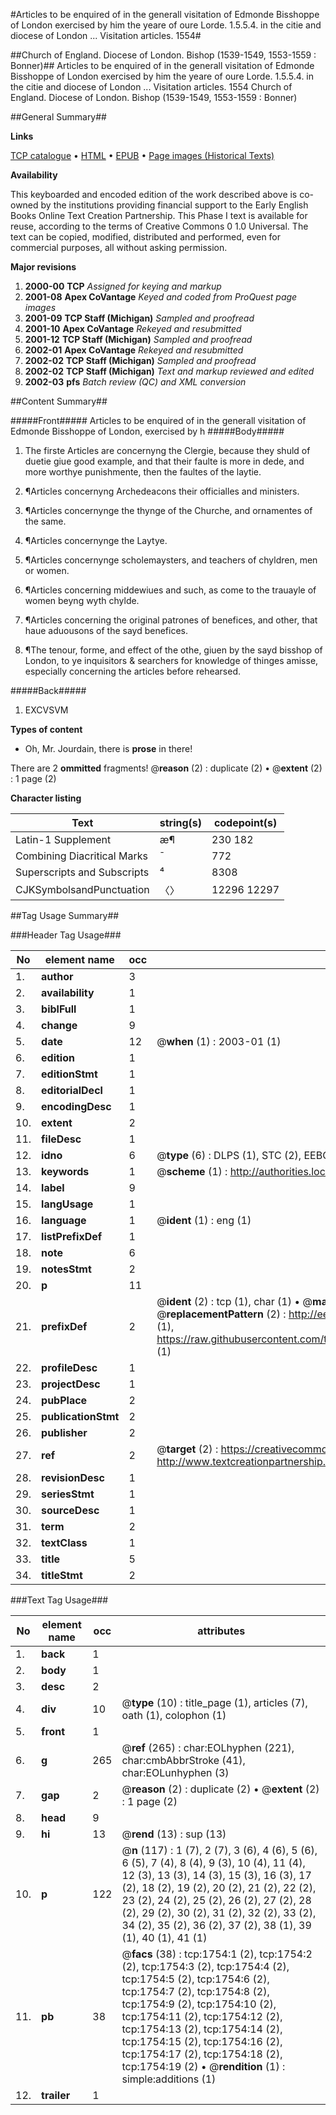 #Articles to be enquired of in the generall visitation of Edmonde Bisshoppe of London exercised by him the yeare of oure Lorde. 1.5.5.4. in the citie and diocese of London ... Visitation articles. 1554#

##Church of England. Diocese of London. Bishop (1539-1549, 1553-1559 : Bonner)##
Articles to be enquired of in the generall visitation of Edmonde Bisshoppe of London exercised by him the yeare of oure Lorde. 1.5.5.4. in the citie and diocese of London ...
Visitation articles. 1554
Church of England. Diocese of London. Bishop (1539-1549, 1553-1559 : Bonner)

##General Summary##

**Links**

[TCP catalogue](http://www.ota.ox.ac.uk/tcp/)  • 
[HTML](http://tei.it.ox.ac.uk/tcp/Texts-HTML/free/A00/A00198.html)  • 
[EPUB](http://tei.it.ox.ac.uk/tcp/Texts-EPUB/free/A00/A00198.epub) • 
[Page images (Historical Texts)](https://data.historicaltexts.jisc.ac.uk/view?pubId=eebo-99837433e&pageId=eebo-99837433e-1754-1)

**Availability**

This keyboarded and encoded edition of the
	       work described above is co-owned by the institutions
	       providing financial support to the Early English Books
	       Online Text Creation Partnership. This Phase I text is
	       available for reuse, according to the terms of Creative
	       Commons 0 1.0 Universal. The text can be copied,
	       modified, distributed and performed, even for
	       commercial purposes, all without asking permission.

**Major revisions**

1. __2000-00__ __TCP__ *Assigned for keying and markup*
1. __2001-08__ __Apex CoVantage__ *Keyed and coded from ProQuest page images*
1. __2001-09__ __TCP Staff (Michigan)__ *Sampled and proofread*
1. __2001-10__ __Apex CoVantage__ *Rekeyed and resubmitted*
1. __2001-12__ __TCP Staff (Michigan)__ *Sampled and proofread*
1. __2002-01__ __Apex CoVantage__ *Rekeyed and resubmitted*
1. __2002-02__ __TCP Staff (Michigan)__ *Sampled and proofread*
1. __2002-02__ __TCP Staff (Michigan)__ *Text and markup reviewed and edited*
1. __2002-03__ __pfs__ *Batch review (QC) and XML conversion*

##Content Summary##

#####Front#####
Articles to be enquired of in the generall visitation of Edmonde Bisshoppe of London, exercised by h
#####Body#####

1. The firste Articles are concernyng the Clergie, because they shuld of duetie giue good example, and that their faulte is more in dede, and more worthye punishmente, then the faultes of the laytie.

1. ¶Articles concernyng Archedeacons their officialles and ministers.

1. ¶Articles concernynge the thynge of the Churche, and ornamentes of the same.

1. ¶Articles concernynge the Laytye.

1. ¶Articles concernynge scholemaysters, and teachers of chyldren, men or women.

1. ¶Articles concerning middewiues and such, as come to the trauayle of women beyng wyth chylde.

1. ¶Articles concerning the original patrones of benefices, and other, that haue aduousons of the sayd benefices.

1. ¶The tenour, forme, and effect of the othe, giuen by the sayd bisshop of London, to ye inquisitors & searchers for knowledge of thinges amisse, especially concerning the articles before rehearsed.

#####Back#####

1. EXCVSVM

**Types of content**

  * Oh, Mr. Jourdain, there is **prose** in there!

There are 2 **ommitted** fragments! 
 @__reason__ (2) : duplicate (2)  •  @__extent__ (2) : 1 page (2)

**Character listing**


|Text|string(s)|codepoint(s)|
|---|---|---|
|Latin-1 Supplement|æ¶|230 182|
|Combining             Diacritical Marks|̄|772|
|Superscripts             and Subscripts|⁴|8308|
|CJKSymbolsandPunctuation|〈〉|12296 12297|

##Tag Usage Summary##

###Header Tag Usage###

|No|element name|occ|attributes|
|---|---|---|---|
|1.|__author__|3||
|2.|__availability__|1||
|3.|__biblFull__|1||
|4.|__change__|9||
|5.|__date__|12| @__when__ (1) : 2003-01 (1)|
|6.|__edition__|1||
|7.|__editionStmt__|1||
|8.|__editorialDecl__|1||
|9.|__encodingDesc__|1||
|10.|__extent__|2||
|11.|__fileDesc__|1||
|12.|__idno__|6| @__type__ (6) : DLPS (1), STC (2), EEBO-CITATION (1), PROQUEST (1), VID (1)|
|13.|__keywords__|1| @__scheme__ (1) : http://authorities.loc.gov/ (1)|
|14.|__label__|9||
|15.|__langUsage__|1||
|16.|__language__|1| @__ident__ (1) : eng (1)|
|17.|__listPrefixDef__|1||
|18.|__note__|6||
|19.|__notesStmt__|2||
|20.|__p__|11||
|21.|__prefixDef__|2| @__ident__ (2) : tcp (1), char (1)  •  @__matchPattern__ (2) : ([0-9\-]+):([0-9IVX]+) (1), (.+) (1)  •  @__replacementPattern__ (2) : http://eebo.chadwyck.com/downloadtiff?vid=$1&page=$2 (1), https://raw.githubusercontent.com/textcreationpartnership/Texts/master/tcpchars.xml#$1 (1)|
|22.|__profileDesc__|1||
|23.|__projectDesc__|1||
|24.|__pubPlace__|2||
|25.|__publicationStmt__|2||
|26.|__publisher__|2||
|27.|__ref__|2| @__target__ (2) : https://creativecommons.org/publicdomain/zero/1.0/ (1), http://www.textcreationpartnership.org/docs/. (1)|
|28.|__revisionDesc__|1||
|29.|__seriesStmt__|1||
|30.|__sourceDesc__|1||
|31.|__term__|2||
|32.|__textClass__|1||
|33.|__title__|5||
|34.|__titleStmt__|2||


###Text Tag Usage###

|No|element name|occ|attributes|
|---|---|---|---|
|1.|__back__|1||
|2.|__body__|1||
|3.|__desc__|2||
|4.|__div__|10| @__type__ (10) : title_page (1), articles (7), oath (1), colophon (1)|
|5.|__front__|1||
|6.|__g__|265| @__ref__ (265) : char:EOLhyphen (221), char:cmbAbbrStroke (41), char:EOLunhyphen (3)|
|7.|__gap__|2| @__reason__ (2) : duplicate (2)  •  @__extent__ (2) : 1 page (2)|
|8.|__head__|9||
|9.|__hi__|13| @__rend__ (13) : sup (13)|
|10.|__p__|122| @__n__ (117) : 1 (7), 2 (7), 3 (6), 4 (6), 5 (6), 6 (5), 7 (4), 8 (4), 9 (3), 10 (4), 11 (4), 12 (3), 13 (3), 14 (3), 15 (3), 16 (3), 17 (2), 18 (2), 19 (2), 20 (2), 21 (2), 22 (2), 23 (2), 24 (2), 25 (2), 26 (2), 27 (2), 28 (2), 29 (2), 30 (2), 31 (2), 32 (2), 33 (2), 34 (2), 35 (2), 36 (2), 37 (2), 38 (1), 39 (1), 40 (1), 41 (1)|
|11.|__pb__|38| @__facs__ (38) : tcp:1754:1 (2), tcp:1754:2 (2), tcp:1754:3 (2), tcp:1754:4 (2), tcp:1754:5 (2), tcp:1754:6 (2), tcp:1754:7 (2), tcp:1754:8 (2), tcp:1754:9 (2), tcp:1754:10 (2), tcp:1754:11 (2), tcp:1754:12 (2), tcp:1754:13 (2), tcp:1754:14 (2), tcp:1754:15 (2), tcp:1754:16 (2), tcp:1754:17 (2), tcp:1754:18 (2), tcp:1754:19 (2)  •  @__rendition__ (1) : simple:additions (1)|
|12.|__trailer__|1||
